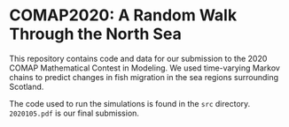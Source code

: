 # COMAP2020: A Random Walk Through the North Sea

This repository contains code and data for our submission to the 2020 COMAP Mathematical Contest in Modeling. We used time-varying Markov chains to predict changes in fish migration in the sea regions surrounding Scotland.

The code used to run the simulations is found in the `src` directory. `2020105.pdf` is our final submission.
